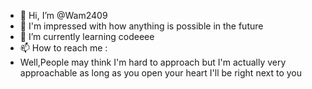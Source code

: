 - 👋 Hi, I’m @Wam2409
- 👀 I'm impressed with how anything is possible in the future
- 🌱 I’m currently learning codeeee
- 📫 How to reach me :
- Well,People may think I'm hard to approach but I'm actually very approachable as long as you open your heart I'll be right next to you 

<!---
Wam2409/Wam2409 is a ✨ special ✨ repository because its `Somethingaboutme.md` (this file) appears on your GitHub profile.
You can click the Preview link to take a look at your changes.
--->
